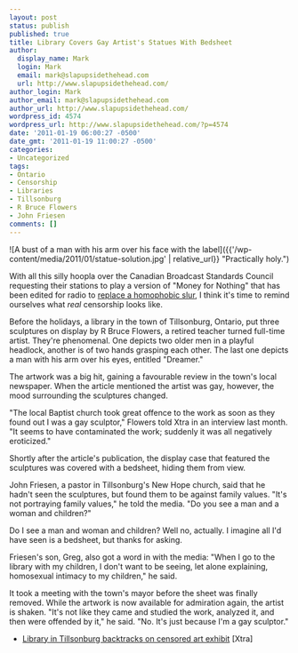 ```yaml
---
layout: post
status: publish
published: true
title: Library Covers Gay Artist's Statues With Bedsheet
author:
  display_name: Mark
  login: Mark
  email: mark@slapupsidethehead.com
  url: http://www.slapupsidethehead.com/
author_login: Mark
author_email: mark@slapupsidethehead.com
author_url: http://www.slapupsidethehead.com/
wordpress_id: 4574
wordpress_url: http://www.slapupsidethehead.com/?p=4574
date: '2011-01-19 06:00:27 -0500'
date_gmt: '2011-01-19 11:00:27 -0500'
categories:
- Uncategorized
tags:
- Ontario
- Censorship
- Libraries
- Tillsonburg
- R Bruce Flowers
- John Friesen
comments: []
---
```

![A bust of a man with his arm over his face with the label]({{'/wp-content/media/2011/01/statue-solution.jpg' | relative_url}} "Practically holy.")

With all this silly hoopla over the Canadian Broadcast Standards Council requesting their stations to play a version of "Money for Nothing" that has been edited for radio to [replace a homophobic slur](http://www.slapupsidethehead.com/2011/01/homophobic-lyrics-addressed-by-cbsc/ "ZOMG! CENSORShHIP!!1"), I think it's time to remind ourselves what _real_ censorship looks like.

Before the holidays, a library in the town of Tillsonburg, Ontario, put three sculptures on display by R Bruce Flowers, a retired teacher turned full-time artist. They're phenomenal. One depicts two older men in a playful headlock, another is of two hands grasping each other. The last one depicts a man with his arm over his eyes, entitled "Dreamer."

The artwork was a big hit, gaining a favourable review in the town's local newspaper. When the article mentioned the artist was gay, however, the mood surrounding the sculptures changed.

"The local Baptist church took great offence to the work as soon as they found out I was a gay sculptor," Flowers told Xtra in an interview last month. "It seems to have contaminated the work; suddenly it was all negatively eroticized."

Shortly after the article's publication, the display case that featured the sculptures was covered with a bedsheet, hiding them from view.

John Friesen, a pastor in Tillsonburg's New Hope church, said that he hadn't seen the sculptures, but found them to be against family values. "It's not portraying family values," he told the media. "Do you see a man and a woman and children?"

Do I see a man and woman and children? Well no, actually. I imagine all I'd have seen is a bedsheet, but thanks for asking.

Friesen's son, Greg, also got a word in with the media: "When I go to the library with my children, I don't want to be seeing, let alone explaining, homosexual intimacy to my children," he said.

It took a meeting with the town's mayor before the sheet was finally removed. While the artwork is now available for admiration again, the artist is shaken. "It's not like they came and studied the work, analyzed it, and then were offended by it," he said. "No. It's just because I'm a gay sculptor."

- [Library in Tillsonburg backtracks on censored art exhibit](http://www.xtra.ca/public/National/Library_in_Tilsonburg_backtracks_on_censored_art_exhibit-9587.aspx) [Xtra]
